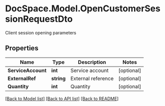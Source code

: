 # DocSpace.Model.OpenCustomerSessionRequestDto
Client session opening parameters

## Properties

Name | Type | Description | Notes
------------ | ------------- | ------------- | -------------
**ServiceAccount** | **int** | Service account | [optional] 
**ExternalRef** | **string** | External reference | [optional] 
**Quantity** | **int** | Quantity | [optional] 

[[Back to Model list]](../README.md#documentation-for-models) [[Back to API list]](../README.md#documentation-for-api-endpoints) [[Back to README]](../README.md)

